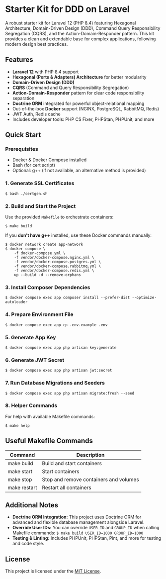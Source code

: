 # Starter Kit for DDD on Laravel

A robust starter kit for Laravel 12 (PHP 8.4) featuring Hexagonal Architecture, Domain-Driven Design (DDD), Command Query Responsibility Segregation (CQRS), and the Action-Domain-Responder pattern. This kit provides a clean and extendable base for complex applications, following modern design best practices.

## Features

- **Laravel 12** with PHP 8.4 support
- **Hexagonal (Ports & Adapters) Architecture** for better modularity
- **Domain-Driven Design (DDD)**
- **CQRS** (Command and Query Responsibility Segregation)
- **Action-Domain-Responder** pattern for clear code responsibility separation
- **Doctrine ORM** integrated for powerful object-relational mapping
- Out-of-the-box **Docker** support (NGINX, PostgreSQL, RabbitMQ, Redis)
- JWT Auth, Redis cache
- Includes developer tools: PHP CS Fixer, PHPStan, PHPUnit, and more

## Quick Start

### Prerequisites

- Docker & Docker Compose installed
- Bash (for cert script)
- Optional: g++ (if not available, an alternative method is provided)

### 1. Generate SSL Certificates

```
$ bash ./certgen.sh
```

### 2. Build and Start the Project

Use the provided `Makefile` to orchestrate containers:

```
$ make build
```

If you **don't have g++** installed, use these Docker commands manually:

```
$ docker network create app-network
$ docker compose \
    -f docker-compose.yml \
    -f vendor/docker-compose.nginx.yml \
    -f vendor/docker-compose.postgres.yml \
    -f vendor/docker-compose.rabbitmq.yml \
    -f vendor/docker-compose.redis.yml \
    up --build -d --remove-orphans
```

### 3. Install Composer Dependencies

```
$ docker compose exec app composer install --prefer-dist --optimize-autoloader
```

### 4. Prepare Environment File

```
$ docker compose exec app cp .env.example .env
```

### 5. Generate App Key

```
$ docker compose exec app php artisan key:generate
```

### 6. Generate JWT Secret

```
$ docker compose exec app php artisan jwt:secret
```

### 7. Run Database Migrations and Seeders

```
$ docker compose exec app php artisan migrate:fresh --seed
```

### 8. Helper Commands

For help with available Makefile commands:

```
$ make help
```

## Useful Makefile Commands

| Command             | Description                                      |
| ------------------- | ------------------------------------------------ |
| make build          | Build and start containers                       |
| make start          | Start containers                                 |
| make stop           | Stop and remove containers and volumes           |
| make restart        | Restart all containers                           |

## Additional Notes

- **Doctrine ORM Integration:** This project uses Doctrine ORM for advanced and flexible database management alongside Laravel.
- **Override User IDs:** You can override `USER_ID` and `GROUP_ID` when calling Makefile commands:
  `$ make build USER_ID=1000 GROUP_ID=1000`
- **Testing & Linting:** Includes PHPUnit, PHPStan, Pint, and more for testing and code style.

## License

This project is licensed under the [MIT License](https://opensource.org/licenses/MIT).
